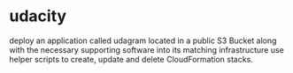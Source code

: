 # udacity
deploy an application called udagram located in a public S3 Bucket along with the necessary supporting software into its matching infrastructure
use helper scripts to create, update and delete CloudFormation stacks.
